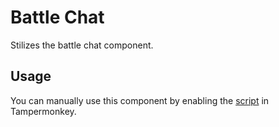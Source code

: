 # Battle Chat

Stilizes the battle chat component.

## Usage

You can manually use this component by enabling the [script](https://raw.githubusercontent.com/Neutrxl/Themed/main/src/Battle/BattleChat/BattleChat.user.js) in Tampermonkey.